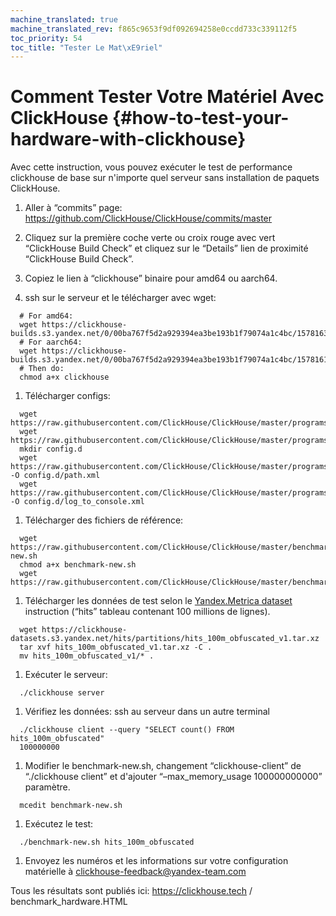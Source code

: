 ```yaml
---
machine_translated: true
machine_translated_rev: f865c9653f9df092694258e0ccdd733c339112f5
toc_priority: 54
toc_title: "Tester Le Mat\xE9riel"
---
```


# Comment Tester Votre Matériel Avec ClickHouse {#how-to-test-your-hardware-with-clickhouse}

Avec cette instruction, vous pouvez exécuter le test de performance clickhouse de base sur n'importe quel serveur sans installation de paquets ClickHouse.

1.  Aller à “commits” page: https://github.com/ClickHouse/ClickHouse/commits/master

2.  Cliquez sur la première coche verte ou croix rouge avec vert “ClickHouse Build Check” et cliquez sur le “Details” lien de proximité “ClickHouse Build Check”.

3.  Copiez le lien à “clickhouse” binaire pour amd64 ou aarch64.

4.  ssh sur le serveur et le télécharger avec wget:

<!-- -->

      # For amd64:
      wget https://clickhouse-builds.s3.yandex.net/0/00ba767f5d2a929394ea3be193b1f79074a1c4bc/1578163263_binary/clickhouse
      # For aarch64:
      wget https://clickhouse-builds.s3.yandex.net/0/00ba767f5d2a929394ea3be193b1f79074a1c4bc/1578161264_binary/clickhouse
      # Then do:
      chmod a+x clickhouse

1.  Télécharger configs:

<!-- -->

      wget https://raw.githubusercontent.com/ClickHouse/ClickHouse/master/programs/server/config.xml
      wget https://raw.githubusercontent.com/ClickHouse/ClickHouse/master/programs/server/users.xml
      mkdir config.d
      wget https://raw.githubusercontent.com/ClickHouse/ClickHouse/master/programs/server/config.d/path.xml -O config.d/path.xml
      wget https://raw.githubusercontent.com/ClickHouse/ClickHouse/master/programs/server/config.d/log_to_console.xml -O config.d/log_to_console.xml

1.  Télécharger des fichiers de référence:

<!-- -->

      wget https://raw.githubusercontent.com/ClickHouse/ClickHouse/master/benchmark/clickhouse/benchmark-new.sh
      chmod a+x benchmark-new.sh
      wget https://raw.githubusercontent.com/ClickHouse/ClickHouse/master/benchmark/clickhouse/queries.sql

1.  Télécharger les données de test selon le [Yandex.Metrica dataset](../getting_started/example_datasets/metrica.md) instruction (“hits” tableau contenant 100 millions de lignes).

<!-- -->

      wget https://clickhouse-datasets.s3.yandex.net/hits/partitions/hits_100m_obfuscated_v1.tar.xz
      tar xvf hits_100m_obfuscated_v1.tar.xz -C .
      mv hits_100m_obfuscated_v1/* .

1.  Exécuter le serveur:

<!-- -->

      ./clickhouse server

1.  Vérifiez les données: ssh au serveur dans un autre terminal

<!-- -->

      ./clickhouse client --query "SELECT count() FROM hits_100m_obfuscated"
      100000000

1.  Modifier le benchmark-new.sh, changement “clickhouse-client” de “./clickhouse client” et d'ajouter “–max\_memory\_usage 100000000000” paramètre.

<!-- -->

      mcedit benchmark-new.sh

1.  Exécutez le test:

<!-- -->

      ./benchmark-new.sh hits_100m_obfuscated

1.  Envoyez les numéros et les informations sur votre configuration matérielle à clickhouse-feedback@yandex-team.com

Tous les résultats sont publiés ici: https://clickhouse.tech / benchmark\_hardware.HTML
